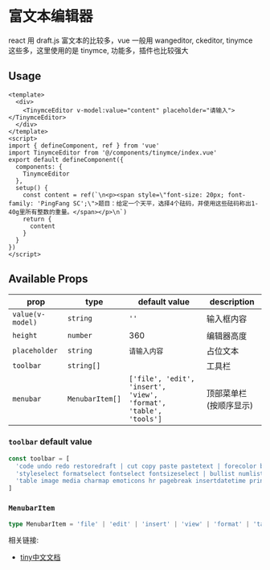 # 富文本编辑器
react 用 draft.js 富文本的比较多，vue 一般用 wangeditor, ckeditor, tinymce 这些多，这里使用的是 tinymce, 功能多，插件也比较强大

## Usage
```vue
<template>
  <div>
    <TinymceEditor v-model:value="content" placeholder="请输入"></TinymceEditor>
  </div>
</template>
<script>
import { defineComponent, ref } from 'vue'
import TinymceEditor from '@/components/tinymce/index.vue'
export default defineComponent({
  components: {
    TinymceEditor
  },
  setup() {
    const content = ref(`\n<p><span style=\"font-size: 20px; font-family: 'PingFang SC';\">题目：给定一个天平，选择4个砝码，并使用这些砝码称出1-40g里所有整数的重量。</span></p>\n`)
    return {
      content
    }
  }
})
</script>
```

## Available Props
prop                | type                 | default value   | description
--------------------|----------------------|-----------------|--------------
`value(v-model)`    | `string`             | `''`                | 输入框内容
`height`       | `number`             | 360                | 编辑器高度
`placeholder`           | `string`            | `请输入内容`          | 占位文本
`toolbar`            | `string[]`             |          | 工具栏
`menubar`           | `MenubarItem[]`  | `['file', 'edit', 'insert', 'view', 'format', 'table', 'tools']` | 顶部菜单栏(按顺序显示)

### `toolbar` default value
```javascript
const toolbar = [
  'code undo redo restoredraft | cut copy paste pastetext | forecolor backcolor bold italic underline strikethrough link anchor | alignleft aligncenter alignright alignjustify outdent indent',
  'styleselect formatselect fontselect fontsizeselect | bullist numlist | blockquote subscript superscript removeformat',
  'table image media charmap emoticons hr pagebreak insertdatetime print preview | fullscreen | bdmap indent2em lineheight formatpainter importword customerimageupload'
]
```

### `MenubarItem`
```typescript
type MenubarItem = 'file' | 'edit' | 'insert' | 'view' | 'format' | 'table' | 'tools' | 'help'
```

相关链接:
- [tiny中文文档](http://tinymce.ax-z.cn/)